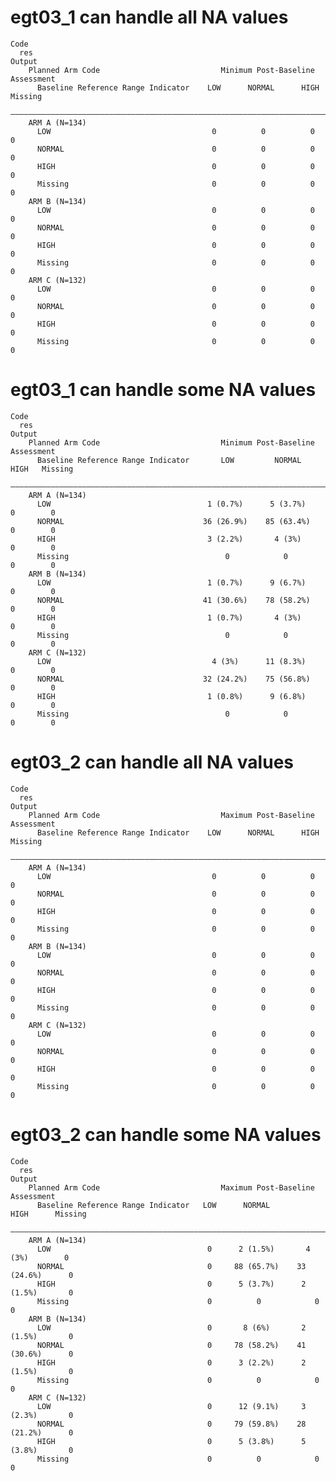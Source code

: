 # egt03_1 can handle all NA values

    Code
      res
    Output
        Planned Arm Code                           Minimum Post-Baseline Assessment     
          Baseline Reference Range Indicator    LOW      NORMAL      HIGH      Missing  
        ————————————————————————————————————————————————————————————————————————————————
        ARM A (N=134)                                                                   
          LOW                                    0          0          0          0     
          NORMAL                                 0          0          0          0     
          HIGH                                   0          0          0          0     
          Missing                                0          0          0          0     
        ARM B (N=134)                                                                   
          LOW                                    0          0          0          0     
          NORMAL                                 0          0          0          0     
          HIGH                                   0          0          0          0     
          Missing                                0          0          0          0     
        ARM C (N=132)                                                                   
          LOW                                    0          0          0          0     
          NORMAL                                 0          0          0          0     
          HIGH                                   0          0          0          0     
          Missing                                0          0          0          0     

# egt03_1 can handle some NA values

    Code
      res
    Output
        Planned Arm Code                           Minimum Post-Baseline Assessment     
          Baseline Reference Range Indicator       LOW         NORMAL     HIGH   Missing
        ————————————————————————————————————————————————————————————————————————————————
        ARM A (N=134)                                                                   
          LOW                                   1 (0.7%)      5 (3.7%)     0        0   
          NORMAL                               36 (26.9%)    85 (63.4%)    0        0   
          HIGH                                  3 (2.2%)       4 (3%)      0        0   
          Missing                                   0            0         0        0   
        ARM B (N=134)                                                                   
          LOW                                   1 (0.7%)      9 (6.7%)     0        0   
          NORMAL                               41 (30.6%)    78 (58.2%)    0        0   
          HIGH                                  1 (0.7%)       4 (3%)      0        0   
          Missing                                   0            0         0        0   
        ARM C (N=132)                                                                   
          LOW                                    4 (3%)      11 (8.3%)     0        0   
          NORMAL                               32 (24.2%)    75 (56.8%)    0        0   
          HIGH                                  1 (0.8%)      9 (6.8%)     0        0   
          Missing                                   0            0         0        0   

# egt03_2 can handle all NA values

    Code
      res
    Output
        Planned Arm Code                           Maximum Post-Baseline Assessment     
          Baseline Reference Range Indicator    LOW      NORMAL      HIGH      Missing  
        ————————————————————————————————————————————————————————————————————————————————
        ARM A (N=134)                                                                   
          LOW                                    0          0          0          0     
          NORMAL                                 0          0          0          0     
          HIGH                                   0          0          0          0     
          Missing                                0          0          0          0     
        ARM B (N=134)                                                                   
          LOW                                    0          0          0          0     
          NORMAL                                 0          0          0          0     
          HIGH                                   0          0          0          0     
          Missing                                0          0          0          0     
        ARM C (N=132)                                                                   
          LOW                                    0          0          0          0     
          NORMAL                                 0          0          0          0     
          HIGH                                   0          0          0          0     
          Missing                                0          0          0          0     

# egt03_2 can handle some NA values

    Code
      res
    Output
        Planned Arm Code                           Maximum Post-Baseline Assessment     
          Baseline Reference Range Indicator   LOW      NORMAL         HIGH      Missing
        ————————————————————————————————————————————————————————————————————————————————
        ARM A (N=134)                                                                   
          LOW                                   0      2 (1.5%)       4 (3%)        0   
          NORMAL                                0     88 (65.7%)    33 (24.6%)      0   
          HIGH                                  0      5 (3.7%)      2 (1.5%)       0   
          Missing                               0          0            0           0   
        ARM B (N=134)                                                                   
          LOW                                   0       8 (6%)       2 (1.5%)       0   
          NORMAL                                0     78 (58.2%)    41 (30.6%)      0   
          HIGH                                  0      3 (2.2%)      2 (1.5%)       0   
          Missing                               0          0            0           0   
        ARM C (N=132)                                                                   
          LOW                                   0      12 (9.1%)     3 (2.3%)       0   
          NORMAL                                0     79 (59.8%)    28 (21.2%)      0   
          HIGH                                  0      5 (3.8%)      5 (3.8%)       0   
          Missing                               0          0            0           0   

